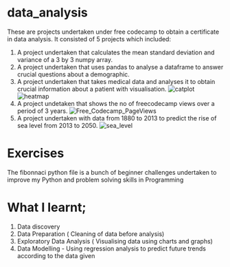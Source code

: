 # data_analysis
These are projects undertaken under free codecamp to obtain a certificate in data analysis.
It consisted of 5 projects which included:
1. A project undertaken that calculates the mean standard deviation and variance of a 3 by 3 numpy array.
2. A project undertaken that uses pandas to analyse a dataframe to answer crucial questions about a demographic. 
3. A project undertaken that takes medical data and analyses it to obtain crucial information about a patient with visualisation.
![catplot](https://user-images.githubusercontent.com/116555573/207342478-726ec5aa-6803-44c0-aff3-6228fb93c5e2.png)
![heatmap](https://user-images.githubusercontent.com/116555573/207343982-3c5979b9-7f8f-4f92-a5b3-0342e42a8094.png)
4. A project undetaken that shows the no of freecodecamp views over a period of 3 years.
![Free_Codecamp_PageViews](https://user-images.githubusercontent.com/116555573/207339561-c4c9dc87-358e-41aa-8a02-897cc651985f.png)
5. A project undertaken with data from 1880 to 2013 to predict the rise of sea level from 2013 to 2050. 
![sea_level](https://user-images.githubusercontent.com/116555573/207330661-7e6d7e51-508e-4c2e-a1d2-317c769c7e58.png)
# Exercises
The fibonnaci python file is a bunch of beginner challenges undertaken to improve my Python and problem solving skills in Programming
# What I learnt;
1. Data discovery
2. Data Preparation ( Cleaning of data before analysis)
3. Exploratory Data Analysis ( Visualising data using charts and graphs)
4. Data Modelling - Using regression analysis to predict future trends according to the data given
